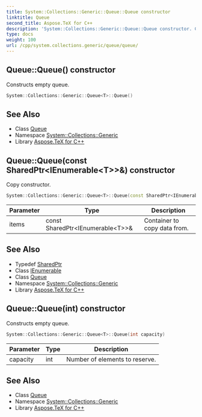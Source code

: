 ```yaml
---
title: System::Collections::Generic::Queue::Queue constructor
linktitle: Queue
second_title: Aspose.TeX for C++
description: 'System::Collections::Generic::Queue::Queue constructor. Constructs empty queue in C++.'
type: docs
weight: 100
url: /cpp/system.collections.generic/queue/queue/
---
```

## Queue::Queue() constructor


Constructs empty queue.

```cpp
System::Collections::Generic::Queue<T>::Queue()
```

## See Also

* Class [Queue](../)
* Namespace [System::Collections::Generic](../../)
* Library [Aspose.TeX for C++](../../../)
## Queue::Queue(const SharedPtr\<IEnumerable\<T\>\>\&) constructor


Copy constructor.

```cpp
System::Collections::Generic::Queue<T>::Queue(const SharedPtr<IEnumerable<T>> &items)
```


| Parameter | Type | Description |
| --- | --- | --- |
| items | const SharedPtr\<IEnumerable\<T\>\>\& | Container to copy data from. |

## See Also

* Typedef [SharedPtr](../../../system/sharedptr/)
* Class [IEnumerable](../../ienumerable/)
* Class [Queue](../)
* Namespace [System::Collections::Generic](../../)
* Library [Aspose.TeX for C++](../../../)
## Queue::Queue(int) constructor


Constructs empty queue.

```cpp
System::Collections::Generic::Queue<T>::Queue(int capacity)
```


| Parameter | Type | Description |
| --- | --- | --- |
| capacity | int | Number of elements to reserve. |

## See Also

* Class [Queue](../)
* Namespace [System::Collections::Generic](../../)
* Library [Aspose.TeX for C++](../../../)
